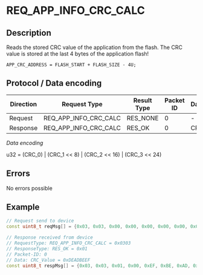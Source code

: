 # REQ_APP_INFO_CRC_CALC

## Description

Reads the stored CRC value of the application from the flash.
The CRC value is stored at the last 4 bytes of the application flash!

```
APP_CRC_ADDRESS = FLASH_START + FLASH_SIZE - 4U;
```

## Protocol / Data encoding

| Direction | Request Type | Result Type | Packet ID | Data[0] | Data[1] | Data[2] | Data [3] |
|-|-|-|-|-|-|-|-|
|Request|REQ_APP_INFO_CRC_CALC|RES_NONE|0|-|-|-|-|
|Response|REQ_APP_INFO_CRC_CALC|RES_OK|0|CRC_0|CRC_1|CRC_2|CRC_3|

*Data encoding*

u32 = (CRC_0) | (CRC_1 << 8) | (CRC_2 << 16) | (CRC_3 << 24)

## Errors

No errors possible

## Example
 
```C++
// Request send to device
const uint8_t reqMsg[] = {0x03, 0x03, 0x00, 0x00, 0x00, 0x00, 0x00, 0x00};

// Response received from device
// RequestType: REQ_APP_INFO_CRC_CALC = 0x0303
// ResponseType: RES_OK = 0x01
// Packet-ID: 0
// Data: CRC_Value = 0xDEADBEEF
const uint8_t respMsg[] = {0x03, 0x03, 0x01, 0x00, 0xEF, 0xBE, 0xAD, 0xDE};

```